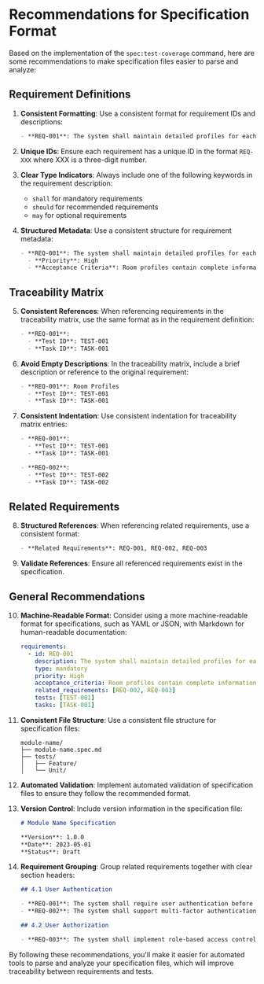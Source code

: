 # Recommendations for Specification Format

Based on the implementation of the `spec:test-coverage` command, here are some recommendations to make specification files easier to parse and analyze:

## Requirement Definitions

1. **Consistent Formatting**: Use a consistent format for requirement IDs and descriptions:
   ```markdown
   - **REQ-001**: The system shall maintain detailed profiles for each practice space.
   ```

2. **Unique IDs**: Ensure each requirement has a unique ID in the format `REQ-XXX` where XXX is a three-digit number.

3. **Clear Type Indicators**: Always include one of the following keywords in the requirement description:
   - `shall` for mandatory requirements
   - `should` for recommended requirements
   - `may` for optional requirements

4. **Structured Metadata**: Use a consistent structure for requirement metadata:
   ```markdown
   - **REQ-001**: The system shall maintain detailed profiles for each practice space.
     - **Priority**: High
     - **Acceptance Criteria**: Room profiles contain complete information with at least 5 descriptive fields.
   ```

## Traceability Matrix

5. **Consistent References**: When referencing requirements in the traceability matrix, use the same format as in the requirement definition:
   ```markdown
   - **REQ-001**:
     - **Test ID**: TEST-001
     - **Task ID**: TASK-001
   ```

6. **Avoid Empty Descriptions**: In the traceability matrix, include a brief description or reference to the original requirement:
   ```markdown
   - **REQ-001**: Room Profiles
     - **Test ID**: TEST-001
     - **Task ID**: TASK-001
   ```

7. **Consistent Indentation**: Use consistent indentation for traceability matrix entries:
   ```markdown
   - **REQ-001**:
     - **Test ID**: TEST-001
     - **Task ID**: TASK-001
   
   - **REQ-002**:
     - **Test ID**: TEST-002
     - **Task ID**: TASK-002
   ```

## Related Requirements

8. **Structured References**: When referencing related requirements, use a consistent format:
   ```markdown
   - **Related Requirements**: REQ-001, REQ-002, REQ-003
   ```

9. **Validate References**: Ensure all referenced requirements exist in the specification.

## General Recommendations

10. **Machine-Readable Format**: Consider using a more machine-readable format for specifications, such as YAML or JSON, with Markdown for human-readable documentation:
    ```yaml
    requirements:
      - id: REQ-001
        description: The system shall maintain detailed profiles for each practice space.
        type: mandatory
        priority: High
        acceptance_criteria: Room profiles contain complete information with at least 5 descriptive fields.
        related_requirements: [REQ-002, REQ-003]
        tests: [TEST-001]
        tasks: [TASK-001]
    ```

11. **Consistent File Structure**: Use a consistent file structure for specification files:
    ```
    module-name/
    ├── module-name.spec.md
    ├── tests/
    │   ├── Feature/
    │   └── Unit/
    ```

12. **Automated Validation**: Implement automated validation of specification files to ensure they follow the recommended format.

13. **Version Control**: Include version information in the specification file:
    ```markdown
    # Module Name Specification
    
    **Version**: 1.0.0
    **Date**: 2023-05-01
    **Status**: Draft
    ```

14. **Requirement Grouping**: Group related requirements together with clear section headers:
    ```markdown
    ## 4.1 User Authentication
    
    - **REQ-001**: The system shall require user authentication before allowing access.
    - **REQ-002**: The system shall support multi-factor authentication.
    
    ## 4.2 User Authorization
    
    - **REQ-003**: The system shall implement role-based access control.
    ```

By following these recommendations, you'll make it easier for automated tools to parse and analyze your specification files, which will improve traceability between requirements and tests. 
